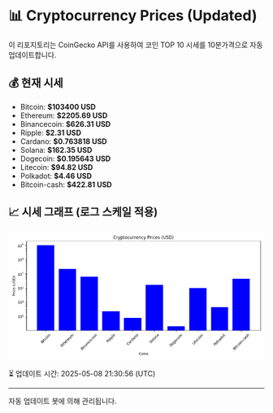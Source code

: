 
# 📊 Cryptocurrency Prices (Updated)

이 리포지토리는 CoinGecko API를 사용하여 코인 TOP 10 시세를 10분가격으로 자동 업데이트합니다.

## 💰 현재 시세
- Bitcoin: **$103400 USD**
- Ethereum: **$2205.69 USD**
- Binancecoin: **$626.31 USD**
- Ripple: **$2.31 USD**
- Cardano: **$0.763818 USD**
- Solana: **$162.35 USD**
- Dogecoin: **$0.195643 USD**
- Litecoin: **$94.82 USD**
- Polkadot: **$4.46 USD**
- Bitcoin-cash: **$422.81 USD**

## 📈 시세 그래프 (로그 스케일 적용)
![Crypto Prices](crypto_prices.png)

⏳ 업데이트 시간: 2025-05-08 21:30:56 (UTC)

---
자동 업데이트 봇에 의해 관리됩니다.

